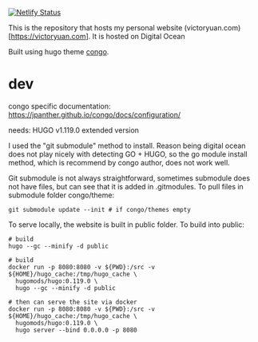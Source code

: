 [![Netlify Status](https://api.netlify.com/api/v1/badges/e638dd3b-7b94-47c7-b1f3-ba4f9a891dc1/deploy-status)](https://app.netlify.com/sites/wvictor14/deploys)

This is the repository that hosts my personal website (victoryuan.com)[https://victoryuan.com]. It is hosted on Digital Ocean

Built using  hugo theme [congo](https://jpanther.github.io/congo).

# dev

congo specific documentation: https://jpanther.github.io/congo/docs/configuration/

needs: HUGO v1.119.0 extended version

I used the "git submodule" method to install. Reason being digital ocean does not play nicely with detecting GO + HUGO, so the go module install method, which is recommend by congo author, does not work well.

Git submodule is not always straightforward, sometimes submodule does not have files, but can see that it is added in .gitmodules. To pull files in submodule folder congo/theme:

```
git submodule update --init # if congo/themes empty
```

To serve locally, the website is built in public folder. To build into public:

```
# build
hugo --gc --minify -d public

# build 
docker run -p 8080:8080 -v ${PWD}:/src -v ${HOME}/hugo_cache:/tmp/hugo_cache \
  hugomods/hugo:0.119.0 \
  hugo --gc --minify -d public

# then can serve the site via docker
docker run -p 8080:8080 -v ${PWD}:/src -v ${HOME}/hugo_cache:/tmp/hugo_cache \
  hugomods/hugo:0.119.0 \
  hugo server --bind 0.0.0.0 -p 8080

```